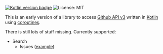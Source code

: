 [![Kotlin version badge](https://img.shields.io/badge/kotlin-1.3-blue.svg)](https://kotlinlang.org/docs/reference/whatsnew13.html) 
![License: MIT](https://img.shields.io/badge/License-MIT-blue.svg)


This is an early version of a library to access [Github API v3](https://developer.github.com/v3/) written in [Kotlin](https://github.com/JetBrains/kotlin) using [coroutines](https://kotlinlang.org/docs/reference/coroutines-overview.html).

There is still lots of stuff missing. Currently supported:

- Search
  - Issues ([example](https://github.com/plastic-karma/githubapikt/blob/master/src/main/kotlin/com/plastickarma/githubapikt/examples/SearchExamples.kt#L14))
